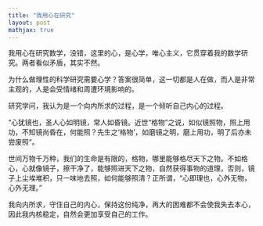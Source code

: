 ```yaml
---
title: "我用心在研究"
layout: post
mathjax: true
---
```


我用心在研究数学，没错，这里的心，是心学，唯心主义，它贯穿着我的数学研究。两者看似矛盾，其实不然。

为什么做理性的科学研究需要心学？答案很简单，这一切都是人在做，而人是非常主观的，人是会受情绪和周遭环境影响的。

研究学问，我认为是一个向内所求的过程，是一个倾听自己内心的过程。

“心犹镜也，圣人心如明镜，常人如昏镜。近世“格物”之说，如似镜照物，照上用功，不知镜尚昏在，何能照？先生之‘格物’，如磨镜之明，磨上用功，明了后亦未尝废照“。

世间万物千万种，我们的生命是有限的，格物，哪里能够格尽天下之物。不如格心，心就像镜子，擦干净了，能够照进天下之物，自然获得事物的道理，否则，镜子上尘埃堆积，只一味地去照，如何能够照清？正所谓，“心即理也，心外无物，心外无理。”

我向内所求，守住自己的内心，保持这份纯净，再大的困难都不会使我失去本心，因此我内核稳定，自然会更加享受自己的工作。



